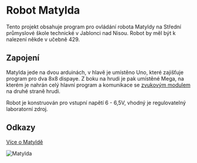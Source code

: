 # Robot Matylda
Tento projekt obsahuje program pro ovládání robota Matyldy na Střední průmyslové škole technické v Jablonci nad Nisou. Robot by měl být k nalezení někde v učebně 429.

## Zapojení
Matylda jede na dvou arduinách, v hlavě je umístěno Uno, které zajišťuje program pro dva 8x8 dispaye. Z boku na hrudi je pak umístěné Mega, na kterém je nahrán celý hlavní program a komunikace se [zvukovým modulem](https://dratek.cz/arduino/4857-hlasovy-modul-s-integrovanym-mp3-prehravacem-dfplayer.html?gad_source=1&gclid=CjwKCAiApaarBhB7EiwAYiMwqtUecnrtwe2t614Tmao8x_ayhX7_WxAD3FYMA9HGZusC4rC5P0ev0hoCVJUQAvD_BwE) na druhé straně hrudi.

Robot je konstruován pro vstupní napětí 6 - 6,5V, vhodný je regulovatelný laboratorní zdroj.

## Odkazy
[Více o Matyldě](https://robot-matylda.webnode.cz/)

![Matylda](https://cdn.discordapp.com/attachments/803367807496355861/1180066093184847903/IMG_20231201_093545.jpg?ex=657c1131&is=65699c31&hm=35b5eb36ebc468a995f44434e455a4c443abc6418e279b70b73655ef0da860da&)
